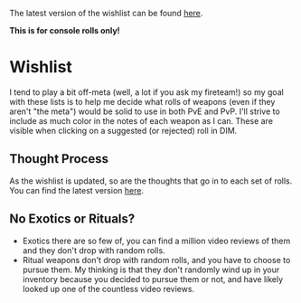 The latest version of the wishlist can be found [here](https://raw.githubusercontent.com/rslifka/wishlist/master/wishlist.txt).

**This is for console rolls only!**

# Wishlist
I tend to play a bit off-meta (well, a lot if you ask my fireteam!) so my goal with these lists is to help me decide what rolls of weapons (even if they aren't "the meta") would be solid to use in both PvE and PvP. I'll strive to include as much color in the notes of each weapon as I can. These are visible when clicking on a suggested (or rejected) roll in DIM.

## Thought Process
As the wishlist is updated, so are the thoughts that go in to each set of rolls. You can find the latest version [here](https://github.com/rslifka/wishlist/blob/master/thought_process.md).

## No Exotics or Rituals?
* Exotics there are so few of, you can find a million video reviews of them and they don't drop with random rolls.
* Ritual weapons don't drop with random rolls, and you have to choose to pursue them. My thinking is that they don't randomly wind up in your inventory because you decided to pursue them or not, and have likely looked up one of the countless video reviews.
